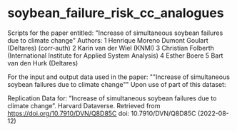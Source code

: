 # soybean_failure_risk_cc_analogues
Scripts for the paper entitled: "Increase of simultaneous soybean failures due to climate change"
Authors: 
1	Henrique Moreno Dumont Goulart (Deltares) (corr-auth)
2	Karin van der Wiel (KNMI)
3	Christian Folberth (International Institute for Applied System Analysis)
4	Esther Boere
5	Bart van den Hurk (Deltares) 



For the input and output data used in the paper: ""Increase of simultaneous soybean failures due to climate change"" Upon use of part of this dataset:

Replication Data for: ”Increase of simultaneous soybean failures due to climate change”. Harvard Dataverse. Retrieved from https://doi.org/10.7910/DVN/Q8D85C doi: 10.7910/DVN/Q8D85C (2022-08-12)

